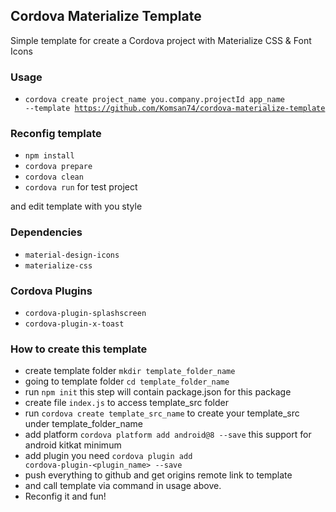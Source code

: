 ## Cordova Materialize Template
Simple template for create a Cordova project with Materialize CSS & Font Icons

### Usage
- <code>cordova create project_name you.company.projectId app_name --template https://github.com/Komsan74/cordova-materialize-template</code>

### Reconfig template
- <code>npm install</code>
- <code>cordova prepare</code>
- <code>cordova clean</code>
- <code>cordova run</code> for test project

and edit template with you style

### Dependencies
- <code>material-design-icons</code>
- <code>materialize-css</code>

### Cordova Plugins
- <code>cordova-plugin-splashscreen</code>
- <code>cordova-plugin-x-toast</code>

### How to create this template
- create template folder <code>mkdir template_folder_name</code>
- going to template folder <code>cd template_folder_name</code>
- run <code>npm init</code> this step will contain package.json for this package
- create file <code>index.js</code> to access template_src folder
- run <code>cordova create template_src_name</code> to create your template_src under template_folder_name
- add platform <code>cordova platform add android@8 --save</code> this support for android kitkat minimum
- add plugin you need <code>cordova plugin add cordova-plugin-<plugin_name> --save</code>
- push everything to github and get origins remote link to template
- and call template via command in usage above.
- Reconfig it and fun!
